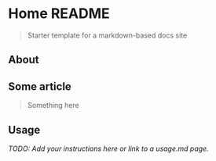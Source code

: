 <!-- TODO: Update with your values. -->
# Home README
> Starter template for a markdown-based docs site


<!-- TODO: You can delete the About and Create a Docsify site sections if you create a new project from this template -->

## About


## Some article
> Something here

## Usage

_TODO: Add your instructions here or link to a usage.md page._
